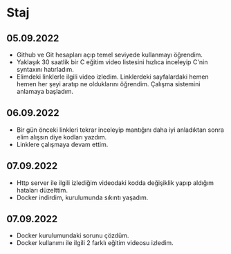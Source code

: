 # Staj
## 05.09.2022
- Github ve Git hesapları açıp temel seviyede kullanmayı öğrendim.
- Yaklaşık 30 saatlik bir C eğitim video listesini hızlıca inceleyip C'nin syntaxını hatırladım.
- Elimdeki linklerle ilgili video izledim. Linklerdeki sayfalardaki hemen hemen her şeyi aratıp ne olduklarını öğrendim. Çalışma sistemini anlamaya başladım.
## 06.09.2022
- Bir gün önceki linkleri tekrar inceleyip mantığını daha iyi anladıktan sonra elim alışsın diye kodları yazdım.
- Linklere çalışmaya devam ettim.
## 07.09.2022
- Http server ile ilgili izlediğim videodaki kodda değişiklik yapıp aldığım hataları düzelttim.
- Docker indirdim, kurulumunda sıkıntı yaşadım.
## 07.09.2022
- Docker kurulumundaki sorunu çözdüm.
- Docker kullanımı ile ilgili 2 farklı eğitim videosu izledim.

